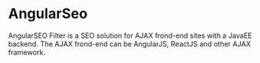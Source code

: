 # AngularSeo
AngularSEO Filter is a SEO solution for AJAX frond-end sites with a JavaEE backend. The AJAX frond-end can be AngularJS, ReactJS and other AJAX framework.
